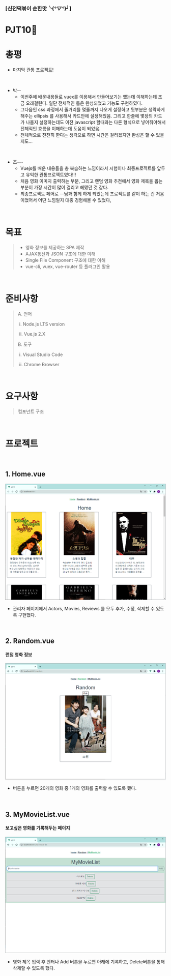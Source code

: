 ### [신전떡볶이 순한맛╰(*°▽°*)╯]

# PJT10🍕

# 총평

- 마지막 관통 프로젝트!

<br>

- 박--
  - 이번주에 배운내용들로 vuex를 이용해서 만들어보기는 했는데 이해하는데 조금 오래걸린다. 일단 전체적인 틀은 완성되었고 기능도 구현하였다.
  -  그다음인 css 과정에서 줄거리를 몇줄까지 나오게 설정하고 뒷부분은 생략하게 해주는 ellipsis 를 사용해서 카드안에 설정해줬음. 그리고 한줄에 몇장의 카드가 나올지 설정하는데도 이전 javascript 할때와는 다른 형식으로 넣어줘야해서 전체적인 흐름을 이해하는데 도움이 되었음.
  - 전체적으로 천천히 한다는 생각으로 하면 시간은 걸리겠지만 완성은 할 수 있을지도...

<br>


- 조---
  - Vuejs를 배운 내용들을 총 복습하는 느낌이라서 시험이나 최종프로젝트를 앞두고 유익한 관통프로젝트였다!!!
  - 처음 영화 이미지 출력하는 부분, 그리고 랜덤 영화 추천에서 영화 제목을 뽑는 부분이 가장 시간이 많이 걸리고 헤맸던 것 같다.
  - 최종프로젝트 페어로 --님과 함께 하게 되었는데 프로젝트를 같이 하는 건 처음이었어서 어떤 느낌일지 대충 경험해볼 수 있었다,

<br>

# 목표

> - 영화 정보를 제공하는 SPA 제작
> - AJAX통신과 JSON 구조에 대한 이해
> - Single File Component 구조에 대한 이해
> - vue-cli, vuex, vue-router 등 플러그인 활용

<br>

# 준비사항

> A. 언어
>
> ​	i. Node.js LTS version
>
> ​	ii. Vue.js 2.X
>
> B. 도구
>
> ​	i. Visual Studio Code 
>
> ​	ii. Chrome Browser 
>

<br>

# 요구사항

> 컴포넌트 구조

<br>

# 프로젝트



<br>

## 1. Home.vue

![](README.assets/home.PNG)

- 관리자 페이지에서 Actors, Movies, Reviews 를 모두 추가, 수정, 삭제할 수 있도록 구현했다.

<br>

## 2. Random.vue

#### 랜덤 영화 정보

![](README.assets/Random.PNG)

- 버튼을 누르면 20개의 영화 중 1개의 영화를 출력할 수 있도록 했다.

<br>

## 3. MyMovieList.vue

#### 보고싶은 영화를 기록해두는 페이지

![](README.assets/mymovielist.PNG)

- 영화 제목 입력 후 엔터나 Add 버튼을 누르면 아래에 기록하고, Delete버튼을 통해 삭제할 수 있도록 했다.
